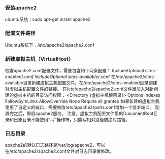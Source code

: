 ### 安装apache2
ubuntu系统：sudo apt-get install apache2

### 配置文件路径
Ubuntu系统下：/etc/apache2/apache2.conf

### 新建虚拟主机（VirtualHost）
检查apache2.conf配置文件，需要包含如下两条配置：
IncludeOptional sites-enabled/*.conf
IncludeOptional sites-available/*.conf
在/etc/apache2/sites-available目录新建虚拟主机配置文件，在/etc/apache2/sites-enabled目录创建对虚拟主机配置文件的链接。
在/etc/apache2/apache2.conf文件里加入对新创建的虚拟主机的目录访问权限：
<Directory {虚拟主机根目录}>
	Options Indexes FollowSymLinks
	AllowOverride None
	Require all granted
</Directory>
如果新建的虚拟主机使用了自定义的端口，需要修改/etc/apache2/ports.conf增加一个监听端口。
配置完之后，重启apache2服务。
注意，虚拟主机配置文件里的DucumentRoot目录和日志目录不能使用“~/”操作符，只能写相对路径或绝对路径。

### 日志目录
apache2的默认日志路径是/var/log/apache2，可以在/etc/apache2/apache2.conf文件对日志目录做修改。
